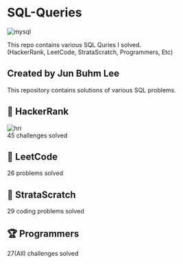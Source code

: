 SQL-Queries
===
![mysql](https://user-images.githubusercontent.com/103108988/164957769-e10d2711-1195-4a77-bb29-320366cf9779.jpeg)  

This repo contains various SQL Quries I solved.  
(HackerRank, LeetCode, StrataScratch, Programmers, Etc)

Created by Jun Buhm Lee
---
This repository contains solutions of various SQL problems.

🎯 HackerRank
---
![hri](https://user-images.githubusercontent.com/103108988/165555425-ed8e8d81-38b5-45ff-8e71-53ed8935a494.jpeg)  
45 challenges solved

🎯 LeetCode
---
26 problems solved

🎯 StrataScratch
---
29 coding problems solved

🏆 Programmers
---
27(All) challenges solved
